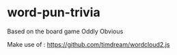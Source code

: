 # word-pun-trivia
Based on the board game Oddly Obvious

Make use of : https://github.com/timdream/wordcloud2.js
